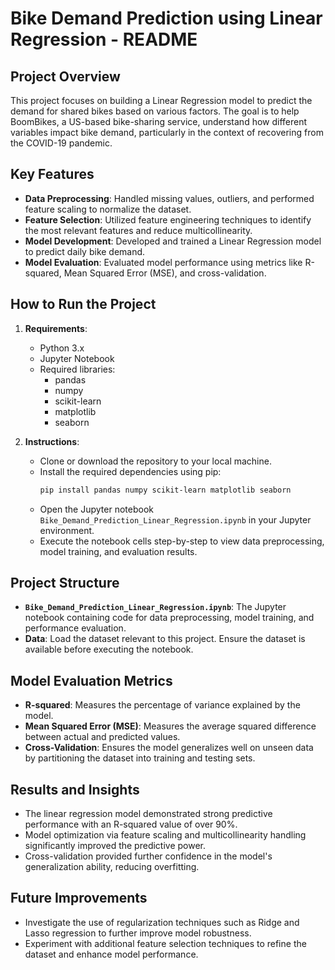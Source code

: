 
# Bike Demand Prediction using Linear Regression - README

## Project Overview

This project focuses on building a Linear Regression model to predict the demand for shared bikes based on various factors. The goal is to help BoomBikes, a US-based bike-sharing service, understand how different variables impact bike demand, particularly in the context of recovering from the COVID-19 pandemic.

## Key Features

- **Data Preprocessing**: Handled missing values, outliers, and performed feature scaling to normalize the dataset.
- **Feature Selection**: Utilized feature engineering techniques to identify the most relevant features and reduce multicollinearity.
- **Model Development**: Developed and trained a Linear Regression model to predict daily bike demand.
- **Model Evaluation**: Evaluated model performance using metrics like R-squared, Mean Squared Error (MSE), and cross-validation.
  
## How to Run the Project

1. **Requirements**:
   - Python 3.x
   - Jupyter Notebook
   - Required libraries: 
     - pandas
     - numpy
     - scikit-learn
     - matplotlib
     - seaborn

2. **Instructions**:
   - Clone or download the repository to your local machine.
   - Install the required dependencies using pip:
     ```bash
     pip install pandas numpy scikit-learn matplotlib seaborn
     ```
   - Open the Jupyter notebook `Bike_Demand_Prediction_Linear_Regression.ipynb` in your Jupyter environment.
   - Execute the notebook cells step-by-step to view data preprocessing, model training, and evaluation results.

## Project Structure

- **`Bike_Demand_Prediction_Linear_Regression.ipynb`**: The Jupyter notebook containing code for data preprocessing, model training, and performance evaluation.
- **Data**: Load the dataset relevant to this project. Ensure the dataset is available before executing the notebook.

## Model Evaluation Metrics

- **R-squared**: Measures the percentage of variance explained by the model.
- **Mean Squared Error (MSE)**: Measures the average squared difference between actual and predicted values.
- **Cross-Validation**: Ensures the model generalizes well on unseen data by partitioning the dataset into training and testing sets.

## Results and Insights

- The linear regression model demonstrated strong predictive performance with an R-squared value of over 90%.
- Model optimization via feature scaling and multicollinearity handling significantly improved the predictive power.
- Cross-validation provided further confidence in the model's generalization ability, reducing overfitting.

## Future Improvements

- Investigate the use of regularization techniques such as Ridge and Lasso regression to further improve model robustness.
- Experiment with additional feature selection techniques to refine the dataset and enhance model performance.

